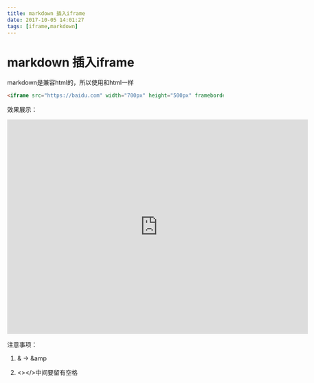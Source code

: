 ```yaml
---
title: markdown 插入iframe
date: 2017-10-05 14:01:27
tags: [iframe,markdown]
---
```


# markdown 插入iframe

markdown是兼容html的，所以使用和html一样

```html
<iframe src="https://baidu.com" width="700px" height="500px" frameborder="0" scrolling="no"> </iframe>
```

效果展示：

<iframe src="https://baidu.com" width="700px" height="500px" frameborder="0" scrolling="no"> </iframe>

注意事项：

1. & -> &amp


2. <></>中间要留有空格

